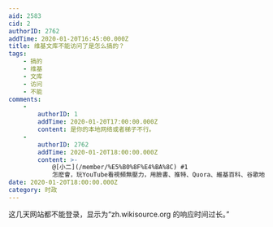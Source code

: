 ```yaml
---
aid: 2583
cid: 2
authorID: 2762
addTime: 2020-01-20T16:45:00.000Z
title: 维基文库不能访问了是怎么搞的？
tags:
    - 搞的
    - 维基
    - 文库
    - 访问
    - 不能
comments:
    -
        authorID: 1
        addTime: 2020-01-20T17:00:00.000Z
        content: 是你的本地网络或者梯子不行。
    -
        authorID: 2762
        addTime: 2020-01-20T18:00:00.000Z
        content: >-
            @[小二](/member/%E5%B0%8F%E4%BA%8C) #1
            怎麽會，玩YouTube看視頻無壓力，用臉書、推特、Quora、維基百科、谷歌地圖都很流暢，就維基文庫不能訪問，中英版本都不能進。
date: 2020-01-20T18:00:00.000Z
category: 时政
---
```


这几天网站都不能登录，显示为“zh.wikisource.org 的响应时间过长。”

